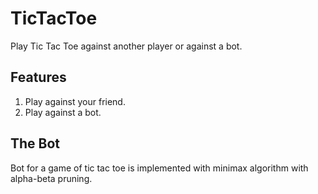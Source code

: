 # TicTacToe

Play Tic Tac Toe against another player or against a bot.

## Features
1. Play against your friend.
2. Play against a bot.

## The Bot
Bot for a game of tic tac toe is implemented with minimax algorithm with alpha-beta pruning.